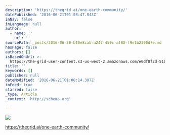 ```yaml
---
description: 'https://thegrid.ai/one-earth-community/'
datePublished: '2016-06-21T01:08:47.843Z'
inNav: false
inLanguage: null
author:
  - name: ''
    url: ''
sourcePath: _posts/2016-06-20-b10e8cab-a247-450c-af88-f9e1b2300d7e.md
hasPage: false
authors: []
isBasedOnUrl: >-
  https://the-grid-user-content.s3-us-west-2.amazonaws.com/e0df8f2d-51b1-4f6a-bafd-392b0e8c5b27.png
title: ''
keywords: []
publisher: null
dateModified: '2016-06-21T01:08:14.397Z'
inFeed: true
starred: false
_type: Article
_context: 'http://schema.org'

---
```

![](https://the-grid-user-content.s3-us-west-2.amazonaws.com/fe94acb1-6f40-4d35-b62b-618d290e2139.jpg)

https://thegrid.ai/one-earth-community/